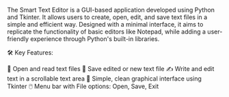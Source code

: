 The Smart Text Editor is a GUI-based application developed using Python and Tkinter.
It allows users to create, open, edit, and save text files in a simple and efficient way.
Designed with a minimal interface, it aims to replicate the functionality of basic editors like Notepad, 
while adding a user-friendly experience through Python's built-in libraries.

🛠️ Key Features:

📂 Open and read text files
💾 Save edited or new text file
✍️ Write and edit text in a scrollable text area
🧭 Simple, clean graphical interface using Tkinter
🖱️ Menu bar with File options: Open, Save, Exit
